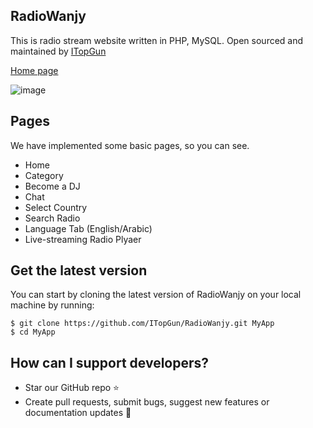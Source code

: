 ## RadioWanjy
This is radio stream website written in PHP, MySQL. Open sourced and maintained by [ITopGun](https://github.com/ITopGun)

[Home page](http://radiowanjy.com/)

![image](https://user-images.githubusercontent.com/75969744/184570386-f876bc76-7cd3-46cb-8214-fcaa7cd9dad2.png)

## Pages

We have implemented some basic pages, so you can see.

- Home
- Category
- Become a DJ
- Chat
- Select Country
- Search Radio
- Language Tab (English/Arabic)
- Live-streaming Radio Plyaer

## Get the latest version

You can start by cloning the latest version of RadioWanjy on your
local machine by running:

```shell
$ git clone https://github.com/ITopGun/RadioWanjy.git MyApp
$ cd MyApp
```

## How can I support developers?
- Star our GitHub repo :star:
- Create pull requests, submit bugs, suggest new features or documentation updates :wrench:
